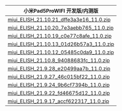 | 小米Pad5ProWIFI  开发版/内测版    |
| ---- |
| [miui_ELISH_21.10.21_dffe3a3e16_11.0.zip](https://hugeota.d.miui.com/21.10.21/miui_ELISH_21.10.21_dffe3a3e16_11.0.zip)    |
| [miui_ELISH_21.10.20_7e3aebb765_11.0.zip](https://hugeota.d.miui.com/21.10.20/miui_ELISH_21.10.20_7e3aebb765_11.0.zip)    |
| [miui_ELISH_21.10.19_c0e77c8afe_11.0.zip](https://hugeota.d.miui.com/21.10.19/miui_ELISH_21.10.19_c0e77c8afe_11.0.zip)    |
| [miui_ELISH_21.10.13_01d26b57a3_11.0.zip](https://hugeota.d.miui.com/21.10.13/miui_ELISH_21.10.13_01d26b57a3_11.0.zip)    |
| [miui_ELISH_21.10.12_05485c0da9_11.0.zip](https://hugeota.d.miui.com/21.10.12/miui_ELISH_21.10.12_05485c0da9_11.0.zip)    |
| [miui_ELISH_21.10.8_94088683fc_11.0.zip](https://hugeota.d.miui.com/21.10.8/miui_ELISH_21.10.8_94088683fc_11.0.zip)    |
| [miui_ELISH_21.9.28_e20499aa7b_11.0.zip](https://hugeota.d.miui.com/21.9.28/miui_ELISH_21.9.28_e20499aa7b_11.0.zip)    |
| [miui_ELISH_21.9.27_46c015bf22_11.0.zip](https://hugeota.d.miui.com/21.9.27/miui_ELISH_21.9.27_46c015bf22_11.0.zip)    |
| [miui_ELISH_21.9.24_9b6cf7394b_11.0.zip](https://hugeota.d.miui.com/21.9.24/miui_ELISH_21.9.24_9b6cf7394b_11.0.zip)    |
| [miui_ELISH_21.9.22_fd46675d12_11.0.zip](https://hugeota.d.miui.com/21.9.22/miui_ELISH_21.9.22_fd46675d12_11.0.zip)    |
| [miui_ELISH_21.9.17_accf622317_11.0.zip](https://hugeota.d.miui.com/21.9.17/miui_ELISH_21.9.17_accf622317_11.0.zip)    |
